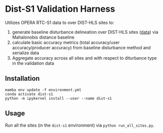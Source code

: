 # Dist-S1 Validation Harness

Utilizes OPERA RTC-S1 data to over DIST-HLS sites to:

1. generate baseline disturbance delineation over DIST-HLS sites ([data](data/val_sites_subset.geojson)) via Mahalonobis distance baseline
2. calculate basic accuracy metrics (total accuracy/user accuracy/producer accuracy) from baseline disturbance method and serialize data
3. Aggregate accuracy across all sites and with respect to diturbance type in the validation data


## Installation

```
mamba env update -f environment.yml
conda activate dist-s1
python -m ipykernel install --user --name dist-s1
```

## Usage

Run all the sites (in the `dist-s1` environment) via `python run_all_sites.py`.